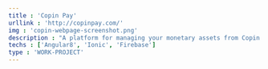 ```yaml
---
title : 'Copin Pay'
urllink : 'http://copinpay.com/'
img : 'copin-webpage-screenshot.png'
description : "A platform for managing your monetary assets from Copin's story platform"
techs : ['Angular8', 'Ionic', 'Firebase']
type : 'WORK-PROJECT'
---
```

